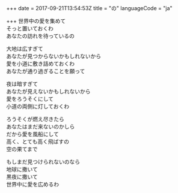 +++
date = 2017-09-21T13:54:53Z
title = "の"
languageCode = "ja"

+++
世界中の愛を集めて  
そっと置いておくわ  
あなたの訪れを待っているの  
  
大地は広すぎて  
あなたが見つからないかもしれないから  
愛を小道に敷き詰めておくわ  
あなたが通り過ぎることを願って  
  
夜は暗すぎて  
あなたが見えないかもしれないから  
愛をろうそくにして  
小道の両側に灯しておくわ  
  
ろうそくが燃え尽きたら  
あなたはまだ来ないのかしら  
だから愛を風船にして  
高く、とても高く飛ばすの  
空の果てまで  
  
もしまだ見つけられないのなら  
地球に撒いて  
黒夜に撒いて  
世界中に愛を広めるわ  